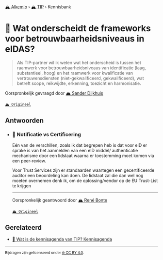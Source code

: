 [🏔️ Alkemio](https://welcome.alkem.io/) › [🏔️ TIP](https://alkem.io/tip/dashboard) › Kennisbank
# 📄 Wat onderscheidt de frameworks voor betrouwbaarheidsniveaus in eIDAS?
>Als TIP-partner wil ik weten wat het onderscheid is tussen het raamwerk voor betrouwbaarheidsniveaus van identificatie (laag, substantieel, hoog) en het raamwerk voor kwalificatie van vertrouwensdiensten (niet-gekwalificeerd, gekwalificeerd), wat betreft scope, reikwijdte, erkenning, toezicht en harmonisatie.

Oorspronkelijk gevraagd door [🏔️ Sander Dijkhuis](https://alkem.io/user/sander-dijkhuis-3912)

[`🏔️ Origineel`](https://alkem.io/tip/collaboration/watishetverschil-2324)

## Antwoorden
- ### <a id="notificatievscerti-2562"></a> 📌 Notificatie vs Certificering
  Eén van de verschillen, zoals ik dat begrepen heb is dat voor eID er sprake is van het aanmelden van een eID middel/ authenticatie mechanisme door een lidstaat waarna er toestemming moet komen via een peer-review.
  
  Voor Trust Services zijn er standaarden waartegen een gecertificeerde auditor een beoordeling kan doen. De lidstaat zal die dan wel nog moeten overnemen denk ik, om de oplossing/vendor op de EU Trust-List te krijgen

  ***
  Oorspronkelijk geantwoord door [🏔️ René Bonte](https://alkem.io/tip/collaboration/watishetverschil-2324/posts/notificatievscerti-2562)

  [`🏔️ Origineel`](https://alkem.io/tip/collaboration/watishetverschil-2324/posts/notificatievscerti-2562)

## Gerelateerd
- [📌 Wat is de kennisagenda van TIP? Kennisagenda](watisdekennisagen-9941.md#kennisagenda-5711)
* * *
<small>Bijdragen zijn gelicenseerd onder [🌐 CC BY 4.0](https://creativecommons.org/licenses/by/4.0/deed.nl).</small>
